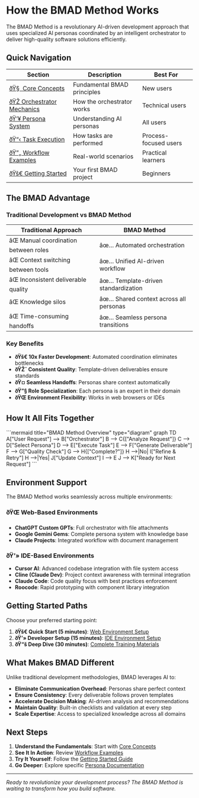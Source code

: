 ﻿# How the BMAD Method Works

The BMAD Method is a revolutionary AI-driven development approach that uses specialized AI personas coordinated by an intelligent orchestrator to deliver high-quality software solutions efficiently.

## Quick Navigation

| Section | Description | Best For |
|---------|-------------|----------|
| [ðŸ§  Core Concepts](core-concepts.md) | Fundamental BMAD principles | New users |
| [ðŸŽ­ Orchestrator Mechanics](orchestrator-mechanics.md) | How the orchestrator works | Technical users |
| [ðŸ‘¥ Persona System](persona-system.md) | Understanding AI personas | All users |
| [ðŸ“‹ Task Execution](task-execution.md) | How tasks are performed | Process-focused users |
| [ðŸ”„ Workflow Examples](workflow-examples.md) | Real-world scenarios | Practical learners |
| [ðŸš€ Getting Started](getting-started.md) | Your first BMAD project | Beginners |

## The BMAD Advantage

### Traditional Development vs BMAD Method

| Traditional Approach | BMAD Method |
|---------------------|-------------|
| âŒ Manual coordination between roles | âœ… Automated orchestration |
| âŒ Context switching between tools | âœ… Unified AI-driven workflow |
| âŒ Inconsistent deliverable quality | âœ… Template-driven standardization |
| âŒ Knowledge silos | âœ… Shared context across all personas |
| âŒ Time-consuming handoffs | âœ… Seamless persona transitions |

### Key Benefits

- **ðŸš€ 10x Faster Development**: Automated coordination eliminates bottlenecks
- **ðŸŽ¯ Consistent Quality**: Template-driven deliverables ensure standards
- **ðŸ¤ Seamless Handoffs**: Personas share context automatically
- **ðŸ”§ Role Specialization**: Each persona is an expert in their domain
- **ðŸŒ Environment Flexibility**: Works in web browsers or IDEs

## How It All Fits Together

\```mermaid title="BMAD Method Overview" type="diagram"
graph TD
    A["User Request"] --> B["Orchestrator"]
    B --> C{["Analyze Request"]}
    C --> D["Select Persona"]
    D --> E["Execute Task"]
    E --> F["Generate Deliverable"]
    F --> G["Quality Check"]
    G --> H{["Complete?"]}
    H -->|No| I["Refine & Retry"]
    H -->|Yes| J["Update Context"]
    I --> E
    J --> K["Ready for Next Request"]
\```

## Environment Support

The BMAD Method works seamlessly across multiple environments:

### ðŸŒ Web-Based Environments
- **ChatGPT Custom GPTs**: Full orchestrator with file attachments
- **Google Gemini Gems**: Complete persona system with knowledge base
- **Claude Projects**: Integrated workflow with document management

### ðŸ’» IDE-Based Environments  
- **Cursor AI**: Advanced codebase integration with file system access
- **Cline (Claude Dev)**: Project context awareness with terminal integration
- **Claude Code**: Code quality focus with best practices enforcement
- **Roocode**: Rapid prototyping with component library integration

## Getting Started Paths

Choose your preferred starting point:

1. **ðŸš€ Quick Start (5 minutes)**: [Web Environment Setup](../quick-start-guides/web-environment-quickstart.md)
2. **ðŸ’» Developer Setup (15 minutes)**: [IDE Environment Setup](../quick-start-guides/ide-environment-quickstart.md)
3. **ðŸ“š Deep Dive (30 minutes)**: [Complete Training Materials](../training/using-v0-ux-ui-architect.md)

## What Makes BMAD Different

Unlike traditional development methodologies, BMAD leverages AI to:

- **Eliminate Communication Overhead**: Personas share perfect context
- **Ensure Consistency**: Every deliverable follows proven templates
- **Accelerate Decision Making**: AI-driven analysis and recommendations
- **Maintain Quality**: Built-in checklists and validation at every step
- **Scale Expertise**: Access to specialized knowledge across all domains

## Next Steps

1. **Understand the Fundamentals**: Start with [Core Concepts](core-concepts.md)
2. **See It In Action**: Review [Workflow Examples](workflow-examples.md)
3. **Try It Yourself**: Follow the [Getting Started Guide](getting-started.md)
4. **Go Deeper**: Explore specific [Persona Documentation](../v0-ux-ui-architect-user-guide.md)

---

*Ready to revolutionize your development process? The BMAD Method is waiting to transform how you build software.*
